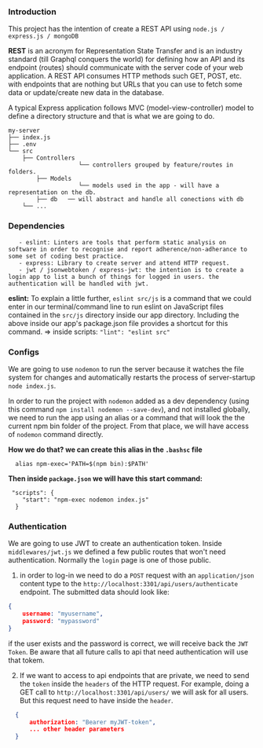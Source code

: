 ### Introduction
This project has the intention of create a REST API using `node.js / express.js / mongoDB`

**REST** is an acronym for Representation State Transfer and is an industry standard (till Graphql conquers the world) for defining how an API and its endpoint (routes) should communicate with the server code of your web application. A REST API consumes HTTP methods such GET, POST, etc. with endpoints that are nothing but URLs that you can use to fetch some data or update/create new data in the database. 

A typical Express application follows MVC (model-view-controller) model to define a directory structure and that is what we are going to do.

```
my-server
├── index.js
├── .env
└── src
    ├── Controllers
					└── controllers grouped by feature/routes in folders. 
		├── Models
					└── models used in the app - will have a representation on the db. 
		├── db   ── will abstract and handle all conections with db   
    └── ...
```
### Dependencies

```
   - eslint: Linters are tools that perform static analysis on software in order to recognise and report adherence/non-adherance to some set of coding best practice.
   - express: Library to create server and attend HTTP request.
   - jwt / jsonwebtoken / express-jwt: the intention is to create a login app to list a bunch of things for logged in users. the authentication will be handled with jwt.
```

**eslint:** To explain a little further, `eslint src/js` is a command that we could enter in our terminal/command line to run eslint on JavaScript files contained in the `src/js` directory inside our app directory. Including the above inside our app's package.json file provides a shortcut for this command. => inside scripts: `"lint": "eslint src"`

### Configs

We are going to use `nodemon` to run the server because it watches the file system for changes and automatically restarts the process of server-startup `node index.js`.

In order to run the project with `nodemon` added as a dev dependency (using this command `npm install nodemon --save-dev`), and not installed globally, we need to run the app using an alias or a command that will look the the current npm bin folder of the project. From that place, we will have access of `nodemon` command directly. 

**How we do that? we can create this alias in the `.bashsc` file** 
```
  alias npm-exec='PATH=$(npm bin):$PATH'
```
**Then inside `package.json` we will have this start command:**
```
 "scripts": {
    "start": "npm-exec nodemon index.js"
  }
```

### Authentication

We are going to use JWT to create an authentication token. 
Inside `middlewares/jwt.js` we defined a few public routes that won't need authentication. Normally the `login` page is one of those public.

1. in order to log-in we need to do a `POST` request with an `application/json` content type to the `http://localhost:3301/api/users/authenticate` endpoint. The submitted data should look like:

  ```json
  {
      username: "myusername",
      password: "mypassword"
  }
  ```
if the user exists and the password is correct, we will receive back the `JWT Token`. Be aware that all future calls to api that need authentication will use that tokem.

2. If we want to access to api endpoints that are private, we need to send the `token` inside the `headers` of the HTTP request. For example, doing a GET call to `http://localhost:3301/api/users/` we will ask for all users. But this request need to have inside the `header`.
```json
  {
      authorization: "Bearer myJWT-token",
      ... other header parameters 
  }
  ```